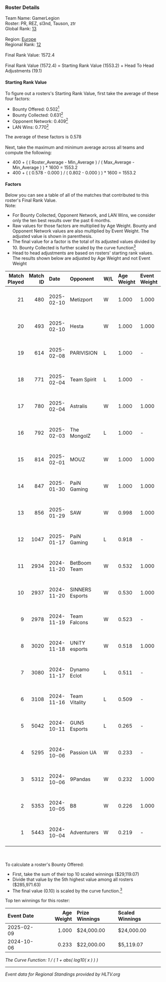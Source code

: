 ### Roster Details<br />
Team Name: GamerLegion<br />
Roster: PR, REZ, sl3nd, Tauson, ztr<br />
Global Rank: [13](../../standings_global_2025_02_28.md)<br />
<br />
Region: [Europe]( ../../standings_europe_2025_02_28.md)<br />
Regional Rank: [12]( ../../standings_europe_2025_02_28.md)<br />
<br />
Final Rank Value:  1572.4<br />
<br />
Final Rank Value (1572.4) = Starting Rank Value (1553.2) + Head To Head Adjustments (19.1)<br />

#### Starting Rank Value<br />
To figure out a rosters's Starting Rank Value, first take the average of these four factors:<br />
- Bounty Offered: 0.502[<sup>1</sup>](#table2)
- Bounty Collected: 0.631[<sup>2</sup>](#table1)
- Opponent Network: 0.409[<sup>2</sup>](#table1)
- LAN Wins: 0.770[<sup>2</sup>](#table1)

The average of these factors is 0.578<br />
<br />
Next, take the maximum and minimum average across all teams and compute the following:<br />
- 400 + ( ( Roster_Average - Min_Average ) / ( Max_Average - Min_Average ) ) * 1600 = 1553.2
- 400 + ( ( 0.578 - 0.000 ) / ( 0.802 - 0.000 ) ) * 1600 = 1553.2


#### Factors<br />
Below you can see a table of all of the matches that contributed to this roster's Final Rank Value.<br />
Note:<br />

- For Bounty Collected, Opponent Network, and LAN Wins, we consider only the ten best results over the past 6 months.
- Raw values for those factors are multiplied by Age Weight. Bounty and Opponent Network values are also multiplied by Event Weight. The adjusted value is shown in parenthesis.
- The final value for a factor is the total of its adjusted values divided by 10. Bounty Collected is further scaled by the curve function[<sup>3</sup>](#curveFunction)
- Head to head adjustments are based on rosters' starting rank values. The results shown below are adjusted by Age Weight and not Event Weight
<span id="table1"></span><br />


| Match Played | Match ID | Date       | Opponent        | W/L | Age Weight | Event Weight | Bounty Collected | Opponent Network | LAN Wins  | H2H Adj. | Roster                           |
| -: | -: | :- | :- | :- | :- | :- | :- | :- | :- | -: | :- |
|           21 |      480 | 2025-02-10 | Metizport       | W   | 1.000      | 1.000        | 0.088 (0.088)    | 0.553 (0.553)    | 0 (0.000) |     4.18 | PR, REZ, sl3nd, Tauson, ztr      |
|           20 |      493 | 2025-02-10 | Hesta           | W   | 1.000      | 1.000        | -                | 0.502 (0.502)    | 0 (0.000) |     1.23 | PR, REZ, sl3nd, Tauson, ztr      |
|           19 |      614 | 2025-02-08 | PARIVISION      | L   | 1.000      | -            | -                | -                | -         |   -29.24 | PR, REZ, sl3nd, Tauson, ztr      |
|           18 |      771 | 2025-02-04 | Team Spirit     | L   | 1.000      | -            | -                | -                | -         |    -3.47 | PR, REZ, sl3nd, Tauson, ztr      |
|           17 |      780 | 2025-02-04 | Astralis        | W   | 1.000      | 1.000        | 0.719 (0.719)    | 0.839 (0.839)    | 1 (1.000) |    26.17 | PR, REZ, sl3nd, Tauson, ztr      |
|           16 |      792 | 2025-02-03 | The MongolZ     | L   | 1.000      | -            | -                | -                | -         |    -5.99 | PR, REZ, sl3nd, Tauson, ztr      |
|           15 |      814 | 2025-02-01 | MOUZ            | W   | 1.000      | 1.000        | 1.000 (1.000)    | 0.441 (0.441)    | 1 (1.000) |    27.35 | PR, REZ, sl3nd, Tauson, ztr      |
|           14 |      847 | 2025-01-30 | PaiN Gaming     | W   | 1.000      | 1.000        | 0.327 (0.327)    | 0.433 (0.433)    | 1 (1.000) |    15.82 | PR, REZ, sl3nd, Tauson, ztr      |
|           13 |      856 | 2025-01-29 | SAW             | W   | 0.998      | 1.000        | 0.310 (0.310)    | 0.354 (0.353)    | 1 (0.998) |    10.31 | PR, REZ, sl3nd, Tauson, ztr      |
|           12 |     1047 | 2025-01-17 | PaiN Gaming     | L   | 0.918      | -            | -                | -                | -         |   -15.54 | PR, REZ, sl3nd, Tauson, ztr      |
|           11 |     2934 | 2024-11-20 | BetBoom Team    | W   | 0.532      | 1.000        | 0.123 (0.065)    | 0.411 (0.219)    | 1 (0.532) |     2.76 | FL4MUS, sl3nd, Tauson, volt, ztr |
|           10 |     2937 | 2024-11-20 | SINNERS Esports | W   | 0.530      | 1.000        | 0.033 (0.017)    | 0.633 (0.336)    | 1 (0.530) |     2.18 | FL4MUS, sl3nd, Tauson, volt, ztr |
|            9 |     2978 | 2024-11-19 | Team Falcons    | W   | 0.523      | -            | -                | -                | 1 (0.523) |     0.27 | FL4MUS, sl3nd, Tauson, volt, ztr |
|            8 |     3020 | 2024-11-18 | UNiTY esports   | W   | 0.518      | 1.000        | 0.030 (0.016)    | 0.447 (0.231)    | 1 (0.518) |     0.78 | FL4MUS, sl3nd, Tauson, volt, ztr |
|            7 |     3080 | 2024-11-17 | Dynamo Eclot    | L   | 0.511      | -            | -                | -                | -         |   -12.98 | FL4MUS, sl3nd, Tauson, volt, ztr |
|            6 |     3108 | 2024-11-16 | Team Vitality   | L   | 0.509      | -            | -                | -                | -         |    -1.83 | FL4MUS, sl3nd, Tauson, volt, ztr |
|            5 |     5042 | 2024-10-11 | GUN5 Esports    | L   | 0.265      | -            | -                | -                | -         |    -7.44 | FL4MUS, sl3nd, Tauson, volt, ztr |
|            4 |     5295 | 2024-10-06 | Passion UA      | W   | 0.233      | -            | -                | -                | -         |     0.77 | FL4MUS, sl3nd, Tauson, volt, ztr |
|            3 |     5312 | 2024-10-06 | 9Pandas         | W   | 0.232      | 1.000        | 0.104 (0.024)    | -                | -         |     1.10 | FL4MUS, sl3nd, Tauson, volt, ztr |
|            2 |     5353 | 2024-10-05 | B8              | W   | 0.226      | 1.000        | 0.148 (0.033)    | 0.828 (0.187)    | -         |     2.54 | FL4MUS, sl3nd, Tauson, volt, ztr |
|            1 |     5443 | 2024-10-04 | Adventurers     | W   | 0.219      | -            | -                | -                | -         |     0.17 | FL4MUS, sl3nd, Tauson, volt, ztr |

<br />
<span id="table2"></span><br />
To calculate a roster's Bounty Offered:<br />

- First, take the sum of their top 10 scaled winnings ($29,119.07)
- Divide that value by the 5th highest value among all rosters ($285,971.63)
- The final value (0.10) is scaled by the curve function.[<sup>3</sup>](#curveFunction)

Top ten winnings for this roster:<br />

| Event Date | Age Weight | Prize Winnings | Scaled Winnings |
| :- | -: | :- | :- |
| 2025-02-09 |      1.000 | $24,000.00     | $24,000.00      |
| 2024-10-06 |      0.233 | $22,000.00     | $5,119.07       |


<span id="curveFunction"></span>_The Curve Function: 1 / ( 1 + abs( log10( x ) ) )_<br />

---
_Event data for Regional Standings provided by HLTV.org_<br />
